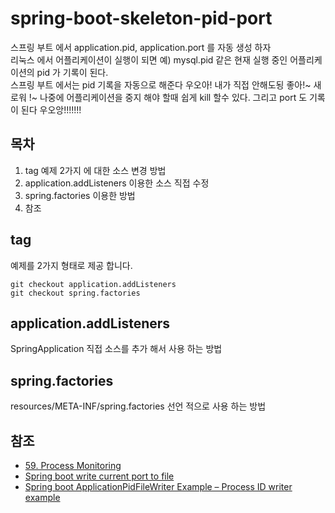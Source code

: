# spring-boot-skeleton-pid-port
스프링 부트 에서 application.pid, application.port 를 자동 생성 하자  
리눅스 에서 어플리케이션이 실행이 되면 예) mysql.pid 같은 현재 실행 중인 어플리케이션의 pid 가 기록이 된다.  
스프링 부트 에서는 pid 기록을 자동으로 해준다 우오아! 내가 직접 안해도됭 좋아!~ 새로워 !~
나중에 어플리케이션을 중지 해야 할때 쉽게 kill 할수 있다.
그리고 port 도 기록이 된다 우오앙!!!!!!!  

## 

## 목차
1. tag 예제 2가지 에 대한 소스 변경 방법
1. application.addListeners 이용한 소스 직접 수정
1. spring.factories 이용한 방법
1. 참조

## tag
예제를 2가지 형태로 제공 합니다.

```
git checkout application.addListeners
git checkout spring.factories
```

## application.addListeners

SpringApplication 직접 소스를 추가 해서 사용 하는 방법

## spring.factories

resources/META-INF/spring.factories 선언 적으로 사용 하는 방법

## 참조
- [59. Process Monitoring](https://docs.spring.io/spring-boot/docs/current/reference/html/production-ready-process-monitoring.html)
- [Spring boot write current port to file](https://javadeveloperzone.com/spring-boot/spring-boot-write-current-port-to-file/)
- [Spring boot ApplicationPidFileWriter Example – Process ID writer example](https://javadeveloperzone.com/spring-boot/spring-boot-applicationpidfilewriter-example-process-id-writer-example/)
